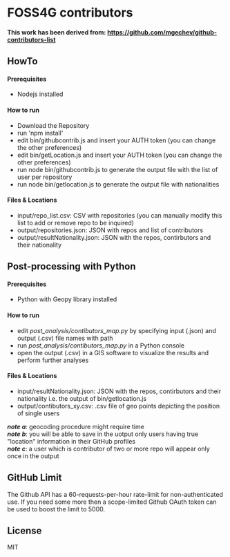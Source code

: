 # FOSS4G contributors

#### This work has been derived from: https://github.com/mgechev/github-contributors-list

## HowTo
#### Prerequisites
 - Nodejs installed

#### How to run
-  Download the Repository
-  run 'npm install'
-  edit bin/githubcontrib.js and insert your AUTH token (you can change the other preferences)
-  edit bin/getLocation.js and insert your AUTH token (you can change the other preferences)
-  run node bin/githubcontrib.js to generate the output file with the list of user per repository
-  run node bin/getlocation.js to generate the output file with nationalities

#### Files & Locations
-  input/repo_list.csv: CSV with repositories (you can manually modify this list to add or remove repo to be inquired)
-  output/repositories.json: JSON with repos and list of contributors
-  output/resultNationality.json: JSON with the repos, contirbutors and their nationality

## Post-processing with Python
#### Prerequisites
 - Python with Geopy library installed

#### How to run
-  edit _post_analysis/contibutors_map.py_ by specifying input (.json) and output (.csv) file names with path
-  run _post_analysis/contibutors_map.py_ in a Python console
-  open the output (.csv) in a GIS software to visualize the results and perform further analyses


#### Files & Locations
-  input/resultNationality.json: JSON with the repos, contirbutors and their nationality i.e. the output of bin/getlocation.js
-  output/contibutors_xy.csv: .csv file of geo points depicting the position of single users

***note a***: geocoding procedure might require time </br>
***note b***: you will be able to save in the uotput only users having true "location" information in their GitHub profiles</br>
***note c***: a user which is contributor of two or more repo will appear only once in the output</br>

## GitHub Limit

The Github API has a 60-requests-per-hour rate-limit for non-authenticated use. If you need some more then a scope-limited Github OAuth token can be used to boost the limit to 5000.

## License

MIT
